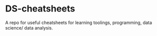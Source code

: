 # DS-cheatsheets
A repo for useful cheatsheets for learning toolings, programming, data science/ data analysis.
